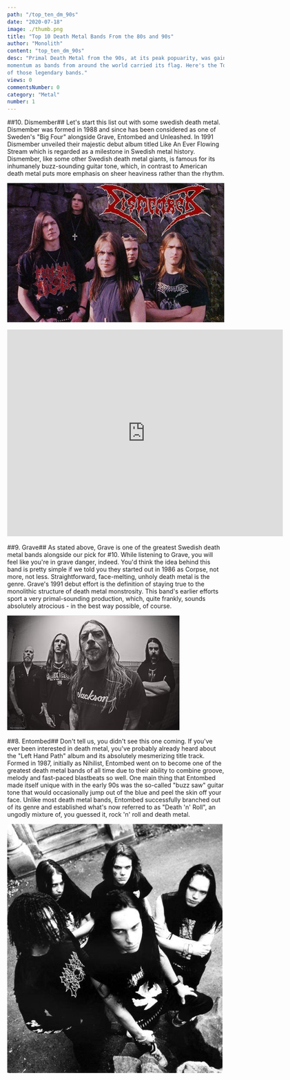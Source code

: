 ```yaml
---
path: "/top_ten_dm_90s"
date: "2020-07-18"
image: ./thumb.png
title: "Top 10 Death Metal Bands From the 80s and 90s"
author: "Monolith"
content: "top_ten_dm_90s"
desc: "Primal Death Metal from the 90s, at its peak popuarity, was gaining unforseen
momentum as bands from around the world carried its flag. Here's the Top 10
of those legendary bands."
views: 0
commentsNumber: 0
category: "Metal"
number: 1
---
```



<!-- ![Article thumbnail](https://raw.githubusercontent.com/MonolithOfficial/darkwirejsons/master/images/90s_concepts.png) -->
##10. Dismember##
Let's start this list out with some swedish death metal. Dismember was formed in 1988 and since has been considered as one of Sweden's \"Big Four\" alongside Grave, Entombed and Unleashed. In 1991 Dismember unveiled their majestic debut album titled Like An Ever Flowing Stream which is regarded as a milestone in Swedish metal history. Dismember, like some other Swedish death metal giants, is famous for its inhumanely buzz-sounding guitar tone, which, in contrast to American death metal puts more emphasis on sheer heaviness rather than the rhythm. 


![Dismember](https://raw.githubusercontent.com/MonolithOfficial/darkwirejsons/master/images/dismember.jpg)

<iframe width="640" height="480" src="https://www.youtube.com/embed/eOkE38kWAIw" frameborder="0" allow="accelerometer; autoplay; encrypted-media; gyroscope; picture-in-picture" allowfullscreen></iframe>


##9. Grave##
As stated above, Grave is one of the greatest Swedish death metal bands alongside our pick for #10. While listening to Grave, you will feel like you're in grave danger, indeed. You'd think the idea behind this band is pretty simple if we told you they started out in 1986 as Corpse, not more, not less. Straightforward, face-melting, unholy death metal is the genre. Grave's 1991 debut effort is the definition of staying true to the monolithic structure of death metal monstrosity. This band's earlier efforts sport a very primal-sounding production, which, quite frankly, sounds absolutely atrocious - in the best way possible, of course.


![Grave](https://raw.githubusercontent.com/MonolithOfficial/darkwirejsons/master/images/grave.jpg)


##8. Entombed##
Don't tell us, you didn't see this one coming. If you've ever been interested in death metal, you've probably already heard about the \"Left Hand Path\" album and its absolutely mesmerizing title track. Formed in 1987, initially as Nihilist, Entombed went on to become one of the greatest death metal bands of all time due to their ability to combine groove, melody and fast-paced blastbeats so well. One main thing that Entombed made itself unique with in the early 90s was the so-called \"buzz saw\" guitar tone that would occasionally jump out of the blue and peel the skin off your face. Unlike most death metal bands, Entombed successfully branched out of its genre and established what's now referred to as \"Death 'n' Roll\", an ungodly mixture of, you guessed it, rock 'n' roll and death metal.


![Entombed](https://raw.githubusercontent.com/MonolithOfficial/darkwirejsons/master/images/entombed.jpg)